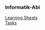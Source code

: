 ### Informatik-Abi

[Learning Sheats](https://drive.google.com/drive/u/0/folders/1Oi5vJrvEy9A1_LWY0SJyn_r_OYIN8Ra1)  
[Tasks](/TASKS.md)  
